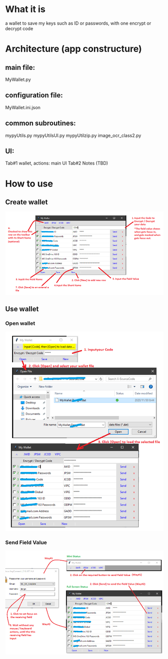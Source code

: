 # What it is
a wallet to save my keys such as ID or passwords, with one encrypt or decrypt code

# Architecture (app constructure)
## main file: 
MyWallet.py

## configuration file: 
MyWallet.ini.json 

## common subroutines: 
mypyUtils.py 
mypyUtilsUI.py
mypyUtilzip.py
image_ocr_class2.py

## UI: 
Tab#1 wallet, actions: main UI
Tab#2 Notes (TBD)

# How to use
## Create wallet
<img src="/MyWallet_How-to-create.png" width=800 />

## Use wallet
### Open wallet
<img src="/MyWallet_How-to-open.png" width=800 />

### Send Field Value
<img src="/MyWallet_How-to-send.png" width=800 />

